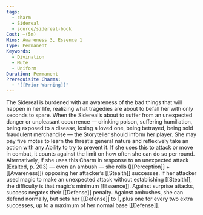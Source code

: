 ```yaml
---
tags:
  - charm
  - Sidereal
  - source/sidereal-book
Cost: —(5m)
Mins: Awareness 3, Essence 1
Type: Permanent
Keywords:
  - Divination
  - Mute
  - Uniform
Duration: Permanent
Prerequisite Charms:
  - "[[Prior Warning]]"
---
```

The Sidereal is burdened with an awareness of the bad things that will happen in her life, realizing what tragedies are about to befall her with only seconds to spare. When the Sidereal’s about to suffer from an unexpected danger or unpleasant occurrence — drinking poison, suffering humiliation, being exposed to a disease, losing a loved one, being betrayed, being sold fraudulent merchandise — the Storyteller should inform her player. She may pay five motes to learn the threat’s general nature and reflexively take an action with any Ability to try to prevent it. If she uses this to attack or move in combat, it counts against the limit on how often she can do so per round. Alternatively, if she uses this Charm in response to an unexpected attack (Exalted, p. 203) — even an ambush — she rolls ([[Perception]] + [[Awareness]]) opposing her attacker’s [[Stealth]] successes. If her attacker used magic to make an unexpected attack without establishing [[Stealth]], the difficulty is that magic’s minimum [[Essence]]. Against surprise attacks, success negates their [[Defense]] penalty. Against ambushes, she can defend normally, but sets her [[Defense]] to 1, plus one for every two extra successes, up to a maximum of her normal base [[Defense]].